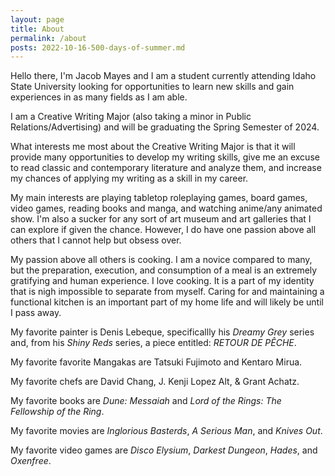 ```yaml
---
layout: page
title: About
permalink: /about
posts: 2022-10-16-500-days-of-summer.md
---
```


Hello there, I'm Jacob Mayes and I am a student currently attending Idaho State University looking for opportunities to learn new skills and gain experiences in as many fields as I am able. 

I am a Creative Writing Major (also taking a minor in Public Relations/Advertising) and will be graduating the Spring Semester of 2024. 

What interests me most about the Creative Writing Major is that it will provide many opportunities to develop my writing skills, give me an excuse to read classic and contemporary literature and analyze them, and increase my chances of applying my writing as a skill in my career. 

My main interests are playing tabletop roleplaying games, board games, video games, reading books and manga, and watching anime/any animated show. I'm also a sucker for any sort of art museum and art galleries that I can explore if given the chance. However, I do have one passion above all others that I cannot help but obsess over. 

My passion above all others is cooking. I am a novice compared to many, but the preparation, execution, and consumption of a meal is an extremely gratifying and human experience. I love cooking. It is a part of my identity that is nigh impossible to separate from myself. Caring for and maintaining a functional kitchen is an important part of my home life and will likely be until I pass away. 

My favorite painter is Denis Lebeque, specificallly his  _Dreamy Grey_ series and, from his _Shiny Reds_ series, a piece entitled: _RETOUR DE PÊCHE_.

My favorite favorite Mangakas are Tatsuki Fujimoto and Kentaro Mirua.

My favorite chefs are David Chang, J. Kenji Lopez Alt, & Grant Achatz.

My favorite books are _Dune: Messaiah_ and _Lord of the Rings: The Fellowship of the Ring_. 

My favorite movies are _Inglorious Basterds_, _A Serious Man_, and _Knives Out_. 

My favorite video games are _Disco Elysium_, _Darkest Dungeon_, _Hades_, and _Oxenfree_.

